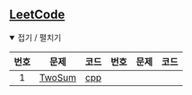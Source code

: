 [LeetCode](https://leetcode.com/problemset/all)
-----------------------------------------------

<details open> <summary> 접기 / 펼치기 </summary>

| 번호 | 문제                                            | 코드                     | 번호 | 문제 | 코드 |
|:----:|:-----------------------------------------------:|:------------------------:|:----:|:----:|:----:|
|  1   | [TwoSum](https://leetcode.com/problems/two-sum) | [cpp](source/TwoSum.cpp) |      |      |      |

</details>
